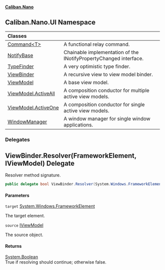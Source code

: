 #### [Caliban.Nano](index.md 'index')

## Caliban.Nano.UI Namespace

| Classes | |
| :--- | :--- |
| [Command&lt;T&gt;](Caliban.Nano.UI.Command_T_.md 'Caliban.Nano.UI.Command<T>') | A functional relay command. |
| [NotifyBase](Caliban.Nano.UI.NotifyBase.md 'Caliban.Nano.UI.NotifyBase') | Chainable implementation of the INotifyPropertyChanged interface. |
| [TypeFinder](Caliban.Nano.UI.TypeFinder.md 'Caliban.Nano.UI.TypeFinder') | A very optimistic type finder. |
| [ViewBinder](Caliban.Nano.UI.ViewBinder.md 'Caliban.Nano.UI.ViewBinder') | A recursive view to view model binder. |
| [ViewModel](Caliban.Nano.UI.ViewModel.md 'Caliban.Nano.UI.ViewModel') | A base view model. |
| [ViewModel.ActiveAll](Caliban.Nano.UI.ViewModel.ActiveAll.md 'Caliban.Nano.UI.ViewModel.ActiveAll') | A composition conductor for multiple active view models. |
| [ViewModel.ActiveOne](Caliban.Nano.UI.ViewModel.ActiveOne.md 'Caliban.Nano.UI.ViewModel.ActiveOne') | A composition conductor for single active view models. |
| [WindowManager](Caliban.Nano.UI.WindowManager.md 'Caliban.Nano.UI.WindowManager') | A window manager for single window applications. |
### Delegates

<a name='Caliban.Nano.UI.ViewBinder.Resolver(System.Windows.FrameworkElement,Caliban.Nano.Contracts.IViewModel)'></a>

## ViewBinder.Resolver(FrameworkElement, IViewModel) Delegate

Resolver method signature.

```csharp
public delegate bool ViewBinder.Resolver(System.Windows.FrameworkElement target, Caliban.Nano.Contracts.IViewModel source);
```
#### Parameters

<a name='Caliban.Nano.UI.ViewBinder.Resolver(System.Windows.FrameworkElement,Caliban.Nano.Contracts.IViewModel).target'></a>

`target` [System.Windows.FrameworkElement](https://docs.microsoft.com/en-us/dotnet/api/System.Windows.FrameworkElement 'System.Windows.FrameworkElement')

The target element.

<a name='Caliban.Nano.UI.ViewBinder.Resolver(System.Windows.FrameworkElement,Caliban.Nano.Contracts.IViewModel).source'></a>

`source` [IViewModel](Caliban.Nano.Contracts.IViewModel.md 'Caliban.Nano.Contracts.IViewModel')

The source object.

#### Returns
[System.Boolean](https://docs.microsoft.com/en-us/dotnet/api/System.Boolean 'System.Boolean')  
True if resolving should continue; otherwise false.
